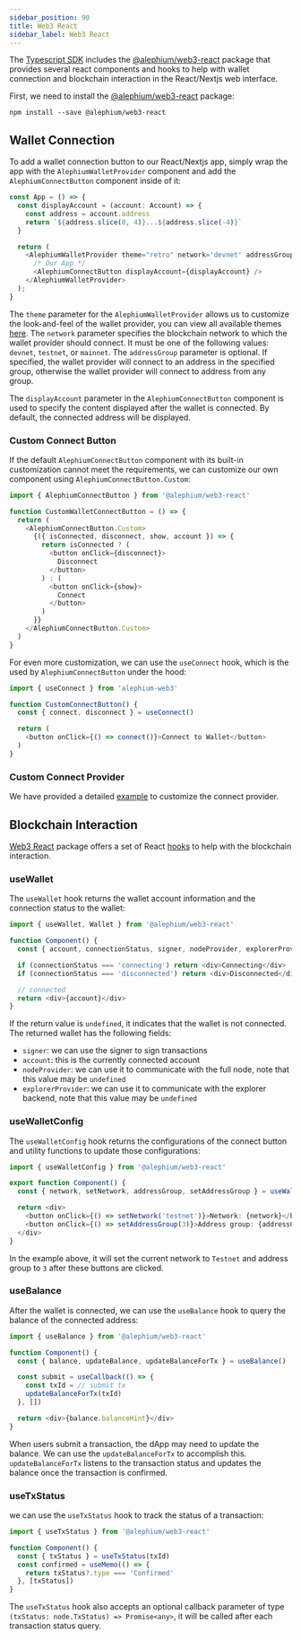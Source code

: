 ```yaml
---
sidebar_position: 90
title: Web3 React
sidebar_label: Web3 React
---
```


The [Typescript SDK](/sdk/getting-started) includes the
[@alephium/web3-react](https://www.npmjs.com/package/@alephium/web3-react)
package that provides several react components and hooks to help with
wallet connection and blockchain interaction in the React/Nextjs web
interface.

First, we need to install the
[@alephium/web3-react](https://www.npmjs.com/package/@alephium/web3-react)
package:

```shell
npm install --save @alephium/web3-react
```

## Wallet Connection

To add a wallet connection button to our React/Nextjs app, simply wrap
the app with the `AlephiumWalletProvider` component and add the
`AlephiumConnectButton` component inside of it:

```typescript
const App = () => {
  const displayAccount = (account: Account) => {
    const address = account.address
    return `${address.slice(0, 4)}...${address.slice(-4)}`
  }

  return (
    <AlephiumWalletProvider theme="retro" network='devnet' addressGroup=0>
      /* Our App */
      <AlephiumConnectButton displayAccount={displayAccount} />
    </AlephiumWalletProvider>
  );
}
```

The `theme` parameter for the `AlephiumWalletProvider` allows us to
customize the look-and-feel of the wallet provider, you can view all
available themes
[here](https://github.com/alephium/alephium-web3/blob/3640e46892c7d2f52942447f300d4b21c7166a0c/packages/web3-react/src/types.ts#L31). The
`network` parameter specifies the blockchain network to which the
wallet provider should connect. It must be one of the following
values: `devnet`, `testnet`, or `mainnet`. The `addressGroup`
parameter is optional. If specified, the wallet provider will connect
to an address in the specified group, otherwise the wallet provider
will connect to address from any group.

The `displayAccount` parameter in the `AlephiumConnectButton`
component is used to specify the content displayed after the wallet is
connected. By default, the connected address will be displayed.

### Custom Connect Button

If the default `AlephiumConnectButton` component with its built-in
customization cannot meet the requirements, we can customize our own
component using `AlephiumConnectButton.Custom`:

```typescript
import { AlephiumConnectButton } from '@alephium/web3-react'

function CustomWalletConnectButton = () => {
  return (
    <AlephiumConnectButton.Custom>
      {({ isConnected, disconnect, show, account }) => {
        return isConnected ? (
          <button onClick={disconnect}>
            Disconnect
          </button>
        ) : (
          <button onClick={show}>
            Connect
          </button>
        )
      }}
    </AlephiumConnectButton.Custom>
  )
}
```

For even more customization, we can use the `useConnect` hook, which is the
used by `AlephiumConnectButton` under the hood:

```typescript
import { useConnect } from 'alephium-web3'

function CustomConnectButton() {
  const { connect, disconnect } = useConnect()

  return (
    <button onClick={() => connect()}>Connect to Wallet</button>
  )
}
```

### Custom Connect Provider

We have provided a detailed
[example](https://github.com/alephium/ralph-example/tree/master/custom-connect-provider)
to customize the connect provider.

## Blockchain Interaction

[Web3 React](https://www.npmjs.com/package/@alephium/web3-react)
package offers a set of React
[hooks](https://legacy.reactjs.org/docs/hooks-intro.html) to help with
the blockchain interaction.

### useWallet

The `useWallet` hook returns the wallet account information and the
connection status to the wallet:

```typescript
import { useWallet, Wallet } from '@alephium/web3-react'

function Component() {
  const { account, connectionStatus, signer, nodeProvider, explorerProvider } = useWallet()

  if (connectionStatus === 'connecting') return <div>Connecting</div>
  if (connectionStatus === 'disconnected') return <div>Disconnected</div>

  // connected
  return <div>{account}</div>
}
```

If the return value is `undefined`, it indicates that the wallet is not connected. The returned wallet has the following fields:

* `signer`: we can use the signer to sign transactions
* `account`: this is the currently connected account
* `nodeProvider`: we can use it to communicate with the full node, note that this value may be `undefined`
* `explorerProvider`: we can use it to communicate with the explorer backend, note that this value may be `undefined`

### useWalletConfig

The `useWalletConfig` hook returns the configurations of the connect
button and utility functions to update those configurations:

```typescript
import { useWalletConfig } from '@alephium/web3-react'

export function Component() {
  const { network, setNetwork, addressGroup, setAddressGroup } = useWalletConfig()

  return <div>
    <button onClick={() => setNetwork('testnet')}>Network: {network}</button>
    <button onClick={() => setAddressGroup(3)}>Address group: {addressGroup}</button>
  </div>
}
```
In the example above, it will set the current network to `Testnet` and
address group to `3` after these buttons are clicked.

### useBalance

After the wallet is connected, we can use the `useBalance` hook to
query the balance of the connected address:

```typescript
import { useBalance } from '@alephium/web3-react'

function Component() {
  const { balance, updateBalance, updateBalanceForTx } = useBalance()

  const submit = useCallback(() => {
    const txId = // submit tx
    updateBalanceForTx(txId)
  }, [])

  return <div>{balance.balanceHint}</div>
}
```
When users submit a transaction, the dApp may need to update the
balance. We can use the `updateBalanceForTx` to accomplish
this. `updateBalanceForTx` listens to the transaction status and
updates the balance once the transaction is confirmed.


### useTxStatus

we can use the `useTxStatus` hook to track the status of a
transaction:

```typescript
import { useTxStatus } from '@alephium/web3-react'

function Component() {
  const { txStatus } = useTxStatus(txId)
  const confirmed = useMemo(() => {
    return txStatus?.type === 'Confirmed'
  }, [txStatus])
}
```

The `useTxStatus` hook also accepts an optional callback parameter of type `(txStatus: node.TxStatus) => Promise<any>`, it will be called after each transaction status query.


